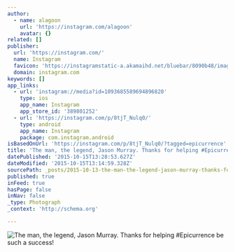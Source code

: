 ```yaml
---
author:
  - name: alagoon
    url: 'https://instagram.com/alagoon'
    avatar: {}
related: []
publisher:
  url: 'https://instagram.com/'
  name: Instagram
  favicon: 'https://instagramstatic-a.akamaihd.net/bluebar/8090b48/images/ico/favicon.ico'
  domain: instagram.com
keywords: []
app_links:
  - url: 'instagram://media?id=1093685589694896820'
    type: ios
    app_name: Instagram
    app_store_id: '389801252'
  - url: 'https://instagram.com/p/8tjT_Nulq0/'
    type: android
    app_name: Instagram
    package: com.instagram.android
isBasedOnUrl: 'https://instagram.com/p/8tjT_Nulq0/?tagged=epicurrence'
title: 'The man, the legend, Jason Murray. Thanks for helping #Epicurrence be such a success!'
datePublished: '2015-10-15T13:28:53.627Z'
dateModified: '2015-10-15T13:14:59.328Z'
sourcePath: _posts/2015-10-13-the-man-the-legend-jason-murray-thanks-for-helping-epicu.md
published: true
inFeed: true
hasPage: false
inNav: false
_type: Photograph
_context: 'http://schema.org'

---
```

![The man&comma; the legend&comma; Jason Murray&period; Thanks for helping &num;Epicurrence be such a success&excl;](https://scontent.cdninstagram.com/hphotos-xfa1/t51.2885-15/s640x640/sh0.08/e35/12062996_1641537039460195_1216403654_n.jpg)